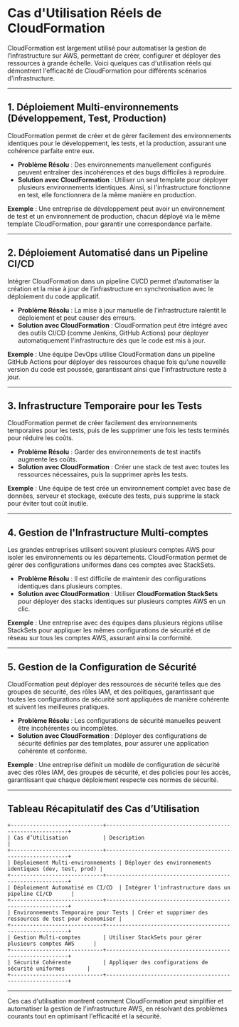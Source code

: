 # Cas d'Utilisation Réels de CloudFormation

CloudFormation est largement utilisé pour automatiser la gestion de l’infrastructure sur AWS, permettant de créer, configurer et déployer des ressources à grande échelle. Voici quelques cas d'utilisation réels qui démontrent l'efficacité de CloudFormation pour différents scénarios d'infrastructure.

---

## 1. Déploiement Multi-environnements (Développement, Test, Production)

CloudFormation permet de créer et de gérer facilement des environnements identiques pour le développement, les tests, et la production, assurant une cohérence parfaite entre eux.

- **Problème Résolu** : Des environnements manuellement configurés peuvent entraîner des incohérences et des bugs difficiles à reproduire.
- **Solution avec CloudFormation** : Utiliser un seul template pour déployer plusieurs environnements identiques. Ainsi, si l'infrastructure fonctionne en test, elle fonctionnera de la même manière en production.

**Exemple** : Une entreprise de développement peut avoir un environnement de test et un environnement de production, chacun déployé via le même template CloudFormation, pour garantir une correspondance parfaite.

---

## 2. Déploiement Automatisé dans un Pipeline CI/CD

Intégrer CloudFormation dans un pipeline CI/CD permet d’automatiser la création et la mise à jour de l’infrastructure en synchronisation avec le déploiement du code applicatif.

- **Problème Résolu** : La mise à jour manuelle de l’infrastructure ralentit le déploiement et peut causer des erreurs.
- **Solution avec CloudFormation** : CloudFormation peut être intégré avec des outils CI/CD (comme Jenkins, GitHub Actions) pour déployer automatiquement l'infrastructure dès que le code est mis à jour.

**Exemple** : Une équipe DevOps utilise CloudFormation dans un pipeline GitHub Actions pour déployer des ressources chaque fois qu'une nouvelle version du code est poussée, garantissant ainsi que l'infrastructure reste à jour.

---

## 3. Infrastructure Temporaire pour les Tests

CloudFormation permet de créer facilement des environnements temporaires pour les tests, puis de les supprimer une fois les tests terminés pour réduire les coûts.

- **Problème Résolu** : Garder des environnements de test inactifs augmente les coûts.
- **Solution avec CloudFormation** : Créer une stack de test avec toutes les ressources nécessaires, puis la supprimer après les tests.

**Exemple** : Une équipe de test crée un environnement complet avec base de données, serveur et stockage, exécute des tests, puis supprime la stack pour éviter tout coût inutile.

---

## 4. Gestion de l'Infrastructure Multi-comptes

Les grandes entreprises utilisent souvent plusieurs comptes AWS pour isoler les environnements ou les départements. CloudFormation permet de gérer des configurations uniformes dans ces comptes avec StackSets.

- **Problème Résolu** : Il est difficile de maintenir des configurations identiques dans plusieurs comptes.
- **Solution avec CloudFormation** : Utiliser **CloudFormation StackSets** pour déployer des stacks identiques sur plusieurs comptes AWS en un clic.

**Exemple** : Une entreprise avec des équipes dans plusieurs régions utilise StackSets pour appliquer les mêmes configurations de sécurité et de réseau sur tous les comptes AWS, assurant ainsi la conformité.

---

## 5. Gestion de la Configuration de Sécurité

CloudFormation peut déployer des ressources de sécurité telles que des groupes de sécurité, des rôles IAM, et des politiques, garantissant que toutes les configurations de sécurité sont appliquées de manière cohérente et suivent les meilleures pratiques.

- **Problème Résolu** : Les configurations de sécurité manuelles peuvent être incohérentes ou incomplètes.
- **Solution avec CloudFormation** : Déployer des configurations de sécurité définies par des templates, pour assurer une application cohérente et conforme.

**Exemple** : Une entreprise définit un modèle de configuration de sécurité avec des rôles IAM, des groupes de sécurité, et des policies pour les accès, garantissant que chaque déploiement respecte ces normes de sécurité.

---

## Tableau Récapitulatif des Cas d’Utilisation

```
+-----------------------------+----------------------------------------------------------+
| Cas d’Utilisation           | Description                                              |
+-----------------------------+----------------------------------------------------------+
| Déploiement Multi-environnements | Déployer des environnements identiques (dev, test, prod) |
+-----------------------------+----------------------------------------------------------+
| Déploiement Automatisé en CI/CD  | Intégrer l'infrastructure dans un pipeline CI/CD      |
+-----------------------------+----------------------------------------------------------+
| Environnements Temporaire pour Tests | Créer et supprimer des ressources de test pour économiser |
+-----------------------------+----------------------------------------------------------+
| Gestion Multi-comptes       | Utiliser StackSets pour gérer plusieurs comptes AWS      |
+-----------------------------+----------------------------------------------------------+
| Sécurité Cohérente          | Appliquer des configurations de sécurité uniformes       |
+-----------------------------+----------------------------------------------------------+
```

---

Ces cas d'utilisation montrent comment CloudFormation peut simplifier et automatiser la gestion de l'infrastructure AWS, en résolvant des problèmes courants tout en optimisant l'efficacité et la sécurité.
